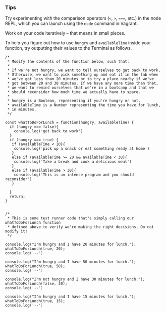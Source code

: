 ### Tips

Try experimenting with the comparison operators (`<`, `>`, `===`, etc.) in the node REPL, which you can launch using the `node` command in Vagrant.

Work on your code iteratively – that means in small pieces. 

To help you figure out how to use `hungry` and `availableTime` inside your function, try outputting their values to the Terminal as follows.

```
/*
 * Modify the contents of the function below, such that:
 *
 * If we're not hungry, we want to tell ourselves to get back to work.
 * Otherwise, we want to pick something up and eat it in the lab when
 * we've got less than 20 minutes or to try a place nearby if we've
 * got between 20 and 30 minutes. If we have any more time than that,
 * we want to remind ourselves that we're in a bootcamp and that we
 * should reconsider how much time we actually have to spare.
 *
 * hungry is a Boolean, representing if you're hungry or not.
 * availableTime is a Number representing the time you have for lunch,
 * in minutes.
 */

const whatToDoForLunch = function(hungry, availableTime) {
  if (hungry === false){
    console.log('get back to work')
  }
  if (hungry === true) {
   if (availableTime < 20){
    console.log('pick up a snack or eat something ready at home')
   }
   else if (availableTime >= 20 && availableTime < 30){
    console.log('Take a break and cook a delicious meal')
   }
   else if (availableTime > 30){
    console.log('This is an intense program and you should reconsider')
   }
  
  }
  return;
}


/*
 * This is some test runner code that's simply calling our whatToDoForLunch function
 * defined above to verify we're making the right decisions. Do not modify it!
 */

console.log("I'm hungry and I have 20 minutes for lunch.");
whatToDoForLunch(true, 20);
console.log('--')

console.log("I'm hungry and I have 50 minutes for lunch.");
whatToDoForLunch(true, 50);
console.log('--')

console.log("I'm not hungry and I have 30 minutes for lunch.");
whatToDoForLunch(false, 30);
console.log('--')

console.log("I'm hungry and I have 15 minutes for lunch.");
whatToDoForLunch(true, 15);
console.log('--')
```